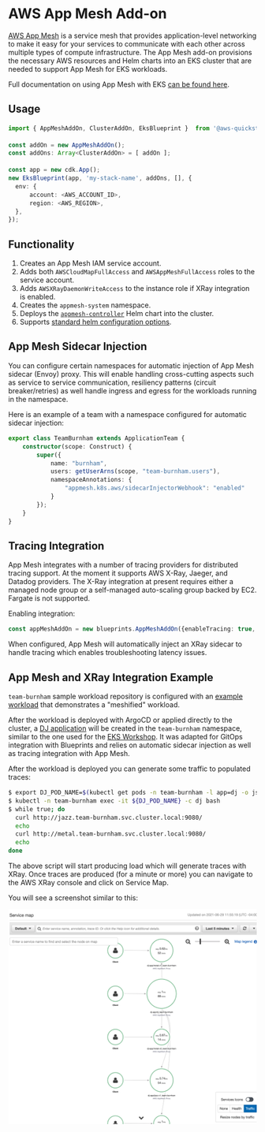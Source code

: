 # AWS App Mesh Add-on

[AWS App Mesh](https://aws.amazon.com/app-mesh/) is a service mesh that provides application-level networking to make it easy for your services to communicate with each other across multiple types of compute infrastructure. The App Mesh add-on provisions the necessary AWS resources and Helm charts into an EKS cluster that are needed to support App Mesh for EKS workloads. 

Full documentation on using App Mesh with EKS [can be found here](https://docs.aws.amazon.com/app-mesh/latest/userguide/getting-started-kubernetes.html).

## Usage

```typescript
import { AppMeshAddOn, ClusterAddOn, EksBlueprint }  from '@aws-quickstart/cdk-eks-blueprints';

const addOn = new AppMeshAddOn();
const addOns: Array<ClusterAddOn> = [ addOn ];

const app = new cdk.App();
new EksBlueprint(app, 'my-stack-name', addOns, [], {
  env: {    
      account: <AWS_ACCOUNT_ID>,
      region: <AWS_REGION>,
  },
});
```

## Functionality

1. Creates an App Mesh IAM service account.
2. Adds both `AWSCloudMapFullAccess` and `AWSAppMeshFullAccess` roles to the service account.
3. Adds `AWSXRayDaemonWriteAccess` to the instance role if XRay integration is enabled.
4. Creates the `appmesh-system` namespace.
5. Deploys the [`appmesh-controller`](https://github.com/aws/eks-charts/tree/master/stable/appmesh-controller) Helm chart into the cluster.
6. Supports [standard helm configuration options](./index.md#standard-helm-add-on-configuration-options).

## App Mesh Sidecar Injection

You can configure certain namespaces for automatic injection of App Mesh sidecar (Envoy) proxy. This will enable handling cross-cutting aspects such as service to service communication, resiliency patterns (circuit breaker/retries) as well handle ingress and egress for the workloads running in the namespace.

Here is an example of a team with a namespace configured for automatic sidecar injection:

```typescript
export class TeamBurnham extends ApplicationTeam {
    constructor(scope: Construct) {
        super({
            name: "burnham",
            users: getUserArns(scope, "team-burnham.users"),
            namespaceAnnotations: {
                "appmesh.k8s.aws/sidecarInjectorWebhook": "enabled"
            }
        });
    }
}
```

## Tracing Integration

App Mesh integrates with a number of tracing providers for distributed tracing support. At the moment it supports AWS X-Ray, Jaeger, and Datadog providers. 
The X-Ray integration at present requires either a managed node group or a self-managed auto-scaling group backed by EC2. Fargate is not supported. 

Enabling integration:

```typescript
const appMeshAddOn = new blueprints.AppMeshAddOn({enableTracing: true, tracingProvider: "x-ray"}),
```

When configured, App Mesh will automatically inject an XRay sidecar to handle tracing which enables troubleshooting latency issues.

## App Mesh and XRay Integration Example

`team-burnham` sample workload repository is configured with an [example workload](https://github.com/aws-samples/blueprints-eks-workloads/tree/master/teams/team-burnham/dev) that demonstrates a "meshified" workload.

After the workload is deployed with ArgoCD or applied directly to the cluster, a [DJ application](https://github.com/aws/aws-app-mesh-examples/tree/main/examples/apps/djapp) will be created in the `team-burnham` namespace, similar to the one used for the [EKS Workshop](https://www.eksworkshop.com/intermediate/330_app_mesh/). It was adapted for GitOps integration with Blueprints and relies on automatic sidecar injection as well as tracing integration with App Mesh.

After the workload is deployed you can generate some traffic to populated traces:

```bash
$ export DJ_POD_NAME=$(kubectl get pods -n team-burnham -l app=dj -o jsonpath='{.items[].metadata.name}')
$ kubectl -n team-burnham exec -it ${DJ_POD_NAME} -c dj bash
$ while true; do
  curl http://jazz.team-burnham.svc.cluster.local:9080/
  echo
  curl http://metal.team-burnham.svc.cluster.local:9080/
  echo
done
```

The above script will start producing load which will generate traces with XRay. Once traces are produced (for a minute or more) you can navigate to the AWS XRay console and click on Service Map. 

You will see a screenshot similar to this:

![App Mesh XRay Service Map](./../assets/images/appmesh-xray.png)